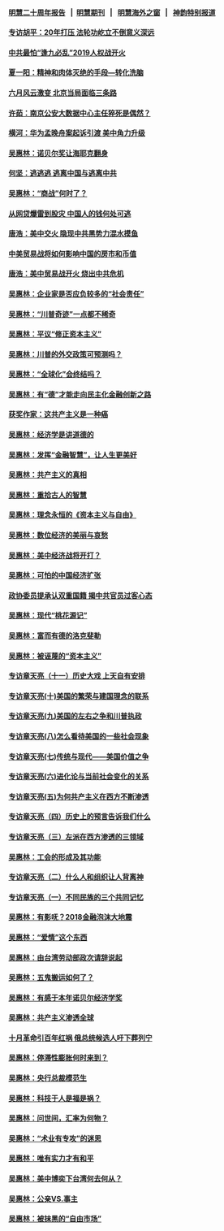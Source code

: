 #### [明慧二十周年报告](https://github.com/gfw-breaker/mh-reports/blob/master/README.md?t=07240621) &nbsp;&nbsp;|&nbsp;&nbsp;[明慧期刊](https://github.com/gfw-breaker/mh-qikan) &nbsp;&nbsp;|&nbsp;&nbsp; [明慧海外之窗](https://github.com/gfw-breaker/mh-news/blob/master/README.md?t=07240621) &nbsp;&nbsp;|&nbsp;&nbsp; [神韵特别报道](https://github.com/gfw-breaker/mh-news/blob/master/shenyun.md?t=07240621) 

#### [专访胡平：20年打压 法轮功屹立不倒意义深远](../pages/nsc423/n11398800.md?t=07240621) 

#### [中共最怕“逢九必乱”2019人权战开火](../pages/nsc423/n11385248.md?t=07240621) 

#### [夏一阳：精神和肉体灭绝的手段—转化洗脑](../pages/nsc423/n11368250.md?t=07240621) 

#### [六月风云激变 北京当局面临三条路](../pages/nsc423/n11313668.md?t=07240621) 

#### [许茹：南京公安大数据中心主任猝死是偶然？](../pages/nsc423/n11064744.md?t=07240621) 

#### [横河：华为孟晚舟案起诉引渡 美中角力升级](../pages/nsc423/n11027230.md?t=07240621) 

#### [吴惠林：诺贝尔奖让海耶克翻身](../pages/nsc423/n10890049.md?t=07240621) 

#### [何坚：逃逃逃 逃离中国与逃离中共](../pages/nsc423/n10592891.md?t=07240621) 

#### [吴惠林：“商战”何时了？](../pages/nsc423/n10573558.md?t=07240621) 

#### [从网贷爆雷到股灾 中国人的钱何处可逃](../pages/nsc423/n10572800.md?t=07240621) 

#### [唐浩：美中交火 隐现中共黑势力混水摸鱼](../pages/nsc423/n10544040.md?t=07240621) 

#### [中美贸易战将如何影响中国的房市和币值](../pages/nsc423/n10543697.md?t=07240621) 

#### [唐浩：美中贸易战开火 烧出中共危机](../pages/nsc423/n10540126.md?t=07240621) 

#### [吴惠林：企业家是否应负较多的“社会责任”](../pages/nsc423/n10535022.md?t=07240621) 

#### [吴惠林：“川普奇迹”一点都不稀奇](../pages/nsc423/n10512808.md?t=07240621) 

#### [吴惠林：平议“修正资本主义”](../pages/nsc423/n10495724.md?t=07240621) 

#### [吴惠林：川普的外交政策可预测吗？](../pages/nsc423/n10462387.md?t=07240621) 

#### [吴惠林：“全球化”会终结吗？](../pages/nsc423/n10452838.md?t=07240621) 

#### [吴惠林：有“德”才能走向民主化金融创新之路](../pages/nsc423/n10432292.md?t=07240621) 

#### [获奖作家：这共产主义是一种癌](../pages/nsc423/n10431541.md?t=07240621) 

#### [吴惠林：经济学是讲道德的](../pages/nsc423/n10398014.md?t=07240621) 

#### [吴惠林：发挥“金融智慧”，让人生更美好](../pages/nsc423/n10375019.md?t=07240621) 

#### [吴惠林：共产主义的真相](../pages/nsc423/n10351394.md?t=07240621) 

#### [吴惠林：重拾古人的智慧](../pages/nsc423/n10337691.md?t=07240621) 

#### [吴惠林：理念永恒的《资本主义与自由》](../pages/nsc423/n10316274.md?t=07240621) 

#### [吴惠林：数位经济的美丽与哀愁](../pages/nsc423/n10292946.md?t=07240621) 

#### [吴惠林：美中经济战将开打？](../pages/nsc423/n10258825.md?t=07240621) 

#### [吴惠林：可怕的中国经济扩张](../pages/nsc423/n10219147.md?t=07240621) 

#### [政协委员提承认双重国籍 揭中共官员过客心态](../pages/nsc423/n10208809.md?t=07240621) 

#### [吴惠林：现代“桃花源记”](../pages/nsc423/n10185234.md?t=07240621) 

#### [吴惠林：富而有德的洛克斐勒](../pages/nsc423/n10142264.md?t=07240621) 

#### [吴惠林：被诬蔑的“资本主义”](../pages/nsc423/n10124816.md?t=07240621) 

#### [专访章天亮（十一）历史大戏 上天自有安排](../pages/nsc423/n10094905.md?t=07240621) 

#### [专访章天亮(十)美国的繁荣与建国理念的联系](../pages/nsc423/n10094899.md?t=07240621) 

#### [专访章天亮(九)美国的左右之争和川普执政](../pages/nsc423/n10094889.md?t=07240621) 

#### [专访章天亮(八)怎么看待美国的一些社会现象](../pages/nsc423/n10094857.md?t=07240621) 

#### [专访章天亮(七)传统与现代——美国价值之争](../pages/nsc423/n10093140.md?t=07240621) 

#### [专访章天亮(六)进化论与当前社会变化的关系](../pages/nsc423/n10092036.md?t=07240621) 

#### [专访章天亮(五)为何共产主义在西方不断渗透](../pages/nsc423/n10083620.md?t=07240621) 

#### [专访章天亮（四）历史上的预言告诉我们什么](../pages/nsc423/n10083606.md?t=07240621) 

#### [专访章天亮（三）左派在西方渗透的三领域](../pages/nsc423/n10081115.md?t=07240621) 

#### [吴惠林：工会的形成及其功能](../pages/nsc423/n10080633.md?t=07240621) 

#### [专访章天亮（二）什么人和组织让人背离神](../pages/nsc423/n10076637.md?t=07240621) 

#### [专访章天亮（一）不同民族的三个共同记忆](../pages/nsc423/n10074188.md?t=07240621) 

#### [吴惠林：有影呒？2018金融泡沫大地震](../pages/nsc423/n10040534.md?t=07240621) 

#### [吴惠林：“爱情”这个东西](../pages/nsc423/n10019423.md?t=07240621) 

#### [吴惠林：由台湾劳动部政次请辞说起](../pages/nsc423/n9979679.md?t=07240621) 

#### [吴惠林：五鬼搬运如何了？](../pages/nsc423/n9925338.md?t=07240621) 

#### [吴惠林：有感于本年诺贝尔经济学奖](../pages/nsc423/n9871883.md?t=07240621) 

#### [吴惠林：共产主义渗透全球](../pages/nsc423/n9812748.md?t=07240621) 

#### [十月革命引百年红祸 俄总统候选人吁下葬列宁](../pages/nsc423/n9810182.md?t=07240621) 

#### [吴惠林：停滞性膨胀何时来到？](../pages/nsc423/n9764136.md?t=07240621) 

#### [吴惠林：央行总裁模范生](../pages/nsc423/n9728134.md?t=07240621) 

#### [吴惠林：科技于人是福是祸？](../pages/nsc423/n9672982.md?t=07240621) 

#### [吴惠林：问世间，汇率为何物？](../pages/nsc423/n9621788.md?t=07240621) 

#### [吴惠林：“术业有专攻”的迷思](../pages/nsc423/n9580363.md?t=07240621) 

#### [吴惠林：唯有实力才有和平](../pages/nsc423/n9529599.md?t=07240621) 

#### [吴惠林：美中博奕下台湾何去何从？](../pages/nsc423/n9483598.md?t=07240621) 

#### [吴惠林：公亲VS.事主](../pages/nsc423/n9425637.md?t=07240621) 

#### [吴惠林：被抹黑的“自由市场”](../pages/nsc423/n9351545.md?t=07240621) 

